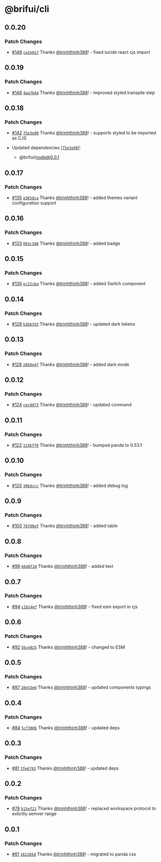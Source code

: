 # @brifui/cli

## 0.0.20

### Patch Changes

- [#148](https://github.com/brifui-org/brif-ui/pull/148) [`ce2e017`](https://github.com/brifui-org/brif-ui/commit/ce2e0178d1119fe9aed587e9f238872736e45d04) Thanks [@trinhthinh388](https://github.com/trinhthinh388)! - fixed lucide react cjs import

## 0.0.19

### Patch Changes

- [#146](https://github.com/brifui-org/brif-ui/pull/146) [`4aa7b44`](https://github.com/brifui-org/brif-ui/commit/4aa7b44b68988dda525a04e03e2f23473298d31b) Thanks [@trinhthinh388](https://github.com/trinhthinh388)! - improved styled transpile step

## 0.0.18

### Patch Changes

- [#142](https://github.com/brifui-org/brif-ui/pull/142) [`75e3e98`](https://github.com/brifui-org/brif-ui/commit/75e3e98212ce4c30442827d1195dd8b48572e74b) Thanks [@trinhthinh388](https://github.com/trinhthinh388)! - supports styled to be imported as CJS

- Updated dependencies [[`75e3e98`](https://github.com/brifui-org/brif-ui/commit/75e3e98212ce4c30442827d1195dd8b48572e74b)]:
  - @brifui/node@0.0.1

## 0.0.17

### Patch Changes

- [#135](https://github.com/brifui-org/brif-ui/pull/135) [`a365dca`](https://github.com/brifui-org/brif-ui/commit/a365dca638ac90111f65b81b1e2545d9757bfbdd) Thanks [@trinhthinh388](https://github.com/trinhthinh388)! - added themes variant configuration support

## 0.0.16

### Patch Changes

- [#133](https://github.com/brifui-org/brif-ui/pull/133) [`093c168`](https://github.com/brifui-org/brif-ui/commit/093c168f741e5aad5bd3d6ab241ba83971991126) Thanks [@trinhthinh388](https://github.com/trinhthinh388)! - added badge

## 0.0.15

### Patch Changes

- [#130](https://github.com/brifui-org/brif-ui/pull/130) [`ec21cba`](https://github.com/brifui-org/brif-ui/commit/ec21cba5d415145d5564cbf1d72612be7337d489) Thanks [@trinhthinh388](https://github.com/trinhthinh388)! - added Switch component

## 0.0.14

### Patch Changes

- [#128](https://github.com/brifui-org/brif-ui/pull/128) [`b2bb7d3`](https://github.com/brifui-org/brif-ui/commit/b2bb7d30d17b4bacc5716964f24da9f522a34be6) Thanks [@trinhthinh388](https://github.com/trinhthinh388)! - updated dark tokens

## 0.0.13

### Patch Changes

- [#126](https://github.com/brifui-org/brif-ui/pull/126) [`2058e4f`](https://github.com/brifui-org/brif-ui/commit/2058e4f4fc43139d9b13322c5c50b49f43dc2f28) Thanks [@trinhthinh388](https://github.com/trinhthinh388)! - added dark mode

## 0.0.12

### Patch Changes

- [#124](https://github.com/brifui-org/brif-ui/pull/124) [`cecdd73`](https://github.com/brifui-org/brif-ui/commit/cecdd735791d6b2064ebba268bd42e3f4ef72b05) Thanks [@trinhthinh388](https://github.com/trinhthinh388)! - updated command

## 0.0.11

### Patch Changes

- [#122](https://github.com/brifui-org/brif-ui/pull/122) [`1336ff9`](https://github.com/brifui-org/brif-ui/commit/1336ff9dd99899e54da1bd4bfa77168c14c4e662) Thanks [@trinhthinh388](https://github.com/trinhthinh388)! - bumped panda to 0.53.1

## 0.0.10

### Patch Changes

- [#120](https://github.com/brifui-org/brif-ui/pull/120) [`39bdccc`](https://github.com/brifui-org/brif-ui/commit/39bdcccfc11998166012dbb42bcc736cc5bbe092) Thanks [@trinhthinh388](https://github.com/trinhthinh388)! - added debug log

## 0.0.9

### Patch Changes

- [#100](https://github.com/brifui-org/brif-ui/pull/100) [`767d0ef`](https://github.com/brifui-org/brif-ui/commit/767d0ef50ac4113eac4d6c47231eabbdbbe85031) Thanks [@trinhthinh388](https://github.com/trinhthinh388)! - added table

## 0.0.8

### Patch Changes

- [#96](https://github.com/brifui-org/brif-ui/pull/96) [`66d8f10`](https://github.com/brifui-org/brif-ui/commit/66d8f108414b12f9949cede9d1e511ad47106e49) Thanks [@trinhthinh388](https://github.com/trinhthinh388)! - added text

## 0.0.7

### Patch Changes

- [#94](https://github.com/brifui-org/brif-ui/pull/94) [`c2b14ef`](https://github.com/brifui-org/brif-ui/commit/c2b14ef4684547d762aeab7eb7ec49e8f3916411) Thanks [@trinhthinh388](https://github.com/trinhthinh388)! - fixed esm export in cjs

## 0.0.6

### Patch Changes

- [#92](https://github.com/brifui-org/brif-ui/pull/92) [`5bce025`](https://github.com/brifui-org/brif-ui/commit/5bce02559136edf820f3f63149f9723785edae0a) Thanks [@trinhthinh388](https://github.com/trinhthinh388)! - changed to ESM

## 0.0.5

### Patch Changes

- [#87](https://github.com/brifui-org/brif-ui/pull/87) [`20e53e6`](https://github.com/brifui-org/brif-ui/commit/20e53e639964c00de5c4bc521e8e3ae92696b61f) Thanks [@trinhthinh388](https://github.com/trinhthinh388)! - updated components typings

## 0.0.4

### Patch Changes

- [#84](https://github.com/brifui-org/brif-ui/pull/84) [`5cf308b`](https://github.com/brifui-org/brif-ui/commit/5cf308b829211a89514a0a807fbd8461cccb8877) Thanks [@trinhthinh388](https://github.com/trinhthinh388)! - updated deps

## 0.0.3

### Patch Changes

- [#81](https://github.com/brifui-org/brif-ui/pull/81) [`2fe6793`](https://github.com/brifui-org/brif-ui/commit/2fe6793644c12433613c453c113453631e5d2b57) Thanks [@trinhthinh388](https://github.com/trinhthinh388)! - updated deps

## 0.0.2

### Patch Changes

- [#78](https://github.com/brifui-org/brif-ui/pull/78) [`b15ef21`](https://github.com/brifui-org/brif-ui/commit/b15ef211d2d3a971e45515ec0295b20d1a52ede9) Thanks [@trinhthinh388](https://github.com/trinhthinh388)! - replaced workspace protocol to exlicitly semver range

## 0.0.1

### Patch Changes

- [#61](https://github.com/brifui-org/brif-ui/pull/61) [`162285d`](https://github.com/brifui-org/brif-ui/commit/162285da871b608ff8882167e3bbab9f8d8d3908) Thanks [@trinhthinh388](https://github.com/trinhthinh388)! - migrated to panda css
